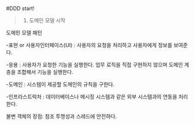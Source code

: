 #DDD start!

>1. 도메인 모델 시작

도메민 모델 패턴

-표현 or 사용자인터페이스(UI) : 사용자의 요청을 처리하고 사용자에게 정보를 보여준다.

-응용 : 사용자가 요청한 기능을 실행한다. 업무 로직을 직접 구현하지 않으며 도메인 계층을 조합해서 기능을 실행한다.

-도메인 : 시스템이 제공할 도메인의 규칙을 구한다.

-인프라스트럭처 : 데이터베이스나 메시징 시스템과 같은 외부 시스템과의 연동을 처리한다.

불변 객체의 장점: 참조 투명성과 스레드에 안전하다.


 
 


